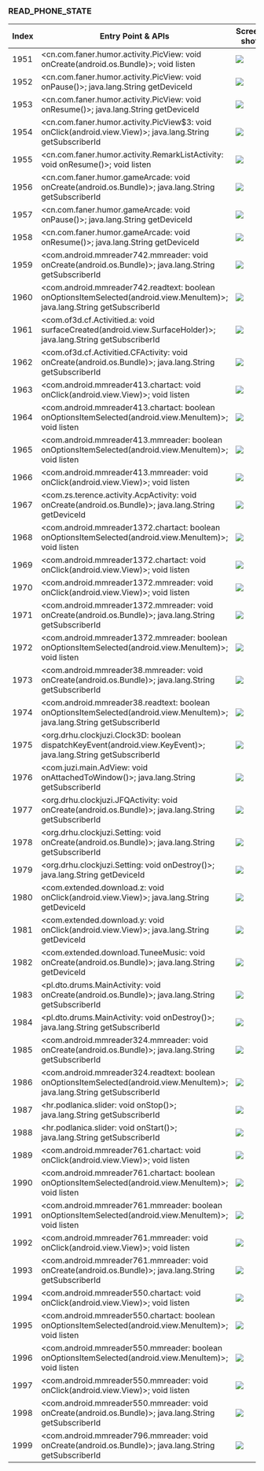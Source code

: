 ### READ_PHONE_STATE
| Index | Entry Point & APIs | Screen shot | Resource id | Label |
| ------------- | ------------- | ------------- |-------------|-------------|
| 1951 | <cn.com.faner.humor.activity.PicView: void onCreate(android.os.Bundle)>; void listen | ![](D:\COSMOS\output\py\Drebin\VirusShare_Android_20130506\VirusShare_425b6c8c99f87e8d8338a2d3b8781baf\cn.com.faner.humor.activity.PicView.png) |  | |
| 1952 | <cn.com.faner.humor.activity.PicView: void onPause()>; java.lang.String getDeviceId | ![](D:\COSMOS\output\py\Drebin\VirusShare_Android_20130506\VirusShare_425b6c8c99f87e8d8338a2d3b8781baf\cn.com.faner.humor.activity.PicView.png) |  | |
| 1953 | <cn.com.faner.humor.activity.PicView: void onResume()>; java.lang.String getDeviceId | ![](D:\COSMOS\output\py\Drebin\VirusShare_Android_20130506\VirusShare_425b6c8c99f87e8d8338a2d3b8781baf\cn.com.faner.humor.activity.PicView.png) |  | |
| 1954 | <cn.com.faner.humor.activity.PicView$3: void onClick(android.view.View)>; java.lang.String getSubscriberId | ![](D:\COSMOS\output\py\Drebin\VirusShare_Android_20130506\VirusShare_425b6c8c99f87e8d8338a2d3b8781baf\cn.com.faner.humor.activity.PicView.png) |  | |
| 1955 | <cn.com.faner.humor.activity.RemarkListActivity: void onResume()>; void listen | ![](D:\COSMOS\output\py\Drebin\VirusShare_Android_20130506\VirusShare_425b6c8c99f87e8d8338a2d3b8781baf\cn.com.faner.humor.activity.RemarkListActivity.png) |  | |
| 1956 | <cn.com.faner.humor.gameArcade: void onCreate(android.os.Bundle)>; java.lang.String getSubscriberId | ![](D:\COSMOS\output\py\Drebin\VirusShare_Android_20130506\VirusShare_425b6c8c99f87e8d8338a2d3b8781baf\cn.com.faner.humor.gameArcade.png) |  | |
| 1957 | <cn.com.faner.humor.gameArcade: void onPause()>; java.lang.String getDeviceId | ![](D:\COSMOS\output\py\Drebin\VirusShare_Android_20130506\VirusShare_425b6c8c99f87e8d8338a2d3b8781baf\cn.com.faner.humor.gameArcade.png) |  | |
| 1958 | <cn.com.faner.humor.gameArcade: void onResume()>; java.lang.String getDeviceId | ![](D:\COSMOS\output\py\Drebin\VirusShare_Android_20130506\VirusShare_425b6c8c99f87e8d8338a2d3b8781baf\cn.com.faner.humor.gameArcade.png) |  | |
| 1959 | <com.android.mmreader742.mmreader: void onCreate(android.os.Bundle)>; java.lang.String getSubscriberId | ![](D:\COSMOS\output\py\Drebin\VirusShare_Android_20130506\VirusShare_4261269c24b4efdd8e6f6a7b89f160a9\com.android.mmreader742.mmreader.png) |  | |
| 1960 | <com.android.mmreader742.readtext: boolean onOptionsItemSelected(android.view.MenuItem)>; java.lang.String getSubscriberId | ![](D:\COSMOS\output\py\Drebin\VirusShare_Android_20130506\VirusShare_4261269c24b4efdd8e6f6a7b89f160a9\com.android.mmreader742.readtext.png) |  | |
| 1961 | <com.of3d.cf.Activitied.a: void surfaceCreated(android.view.SurfaceHolder)>; java.lang.String getSubscriberId | ![](D:\COSMOS\output\py\Drebin\VirusShare_Android_20130506\VirusShare_fdc770a89014a894efa22bb569c4e822\com.of3d.cf.Activitied.CFActivity.png) |  | |
| 1962 | <com.of3d.cf.Activitied.CFActivity: void onCreate(android.os.Bundle)>; java.lang.String getSubscriberId | ![](D:\COSMOS\output\py\Drebin\VirusShare_Android_20130506\VirusShare_fdc770a89014a894efa22bb569c4e822\com.of3d.cf.Activitied.CFActivity.png) |  | |
| 1963 | <com.android.mmreader413.chartact: void onClick(android.view.View)>; void listen | ![](D:\COSMOS\output\py\Drebin\VirusShare_Android_20130506\VirusShare_4298d41660a8658e1f6b75557cfd4df1\com.android.mmreader413.chartact.png) |  | |
| 1964 | <com.android.mmreader413.chartact: boolean onOptionsItemSelected(android.view.MenuItem)>; void listen | ![](D:\COSMOS\output\py\Drebin\VirusShare_Android_20130506\VirusShare_4298d41660a8658e1f6b75557cfd4df1\com.android.mmreader413.chartact.png) |  | |
| 1965 | <com.android.mmreader413.mmreader: boolean onOptionsItemSelected(android.view.MenuItem)>; void listen | ![](D:\COSMOS\output\py\Drebin\VirusShare_Android_20130506\VirusShare_4298d41660a8658e1f6b75557cfd4df1\com.android.mmreader413.mmreader.png) |  | |
| 1966 | <com.android.mmreader413.mmreader: void onClick(android.view.View)>; void listen | ![](D:\COSMOS\output\py\Drebin\VirusShare_Android_20130506\VirusShare_4298d41660a8658e1f6b75557cfd4df1\com.android.mmreader413.mmreader.png) |  | |
| 1967 | <com.zs.terence.activity.AcpActivity: void onCreate(android.os.Bundle)>; java.lang.String getDeviceId | ![](D:\COSMOS\output\py\Drebin\VirusShare_Android_20130506\VirusShare_42e9df9368ce913dde0a3fd7b7bb5a7a\com.zs.terence.activity.AcpActivity.png) |  | |
| 1968 | <com.android.mmreader1372.chartact: boolean onOptionsItemSelected(android.view.MenuItem)>; void listen | ![](D:\COSMOS\output\py\Drebin\VirusShare_Android_20130506\VirusShare_42f04adfc15e8219d5f24a28128c74a7\com.android.mmreader1372.chartact.png) |  | |
| 1969 | <com.android.mmreader1372.chartact: void onClick(android.view.View)>; void listen | ![](D:\COSMOS\output\py\Drebin\VirusShare_Android_20130506\VirusShare_42f04adfc15e8219d5f24a28128c74a7\com.android.mmreader1372.chartact.png) |  | |
| 1970 | <com.android.mmreader1372.mmreader: void onClick(android.view.View)>; void listen | ![](D:\COSMOS\output\py\Drebin\VirusShare_Android_20130506\VirusShare_42f04adfc15e8219d5f24a28128c74a7\com.android.mmreader1372.mmreader.png) |  | |
| 1971 | <com.android.mmreader1372.mmreader: void onCreate(android.os.Bundle)>; java.lang.String getSubscriberId | ![](D:\COSMOS\output\py\Drebin\VirusShare_Android_20130506\VirusShare_42f04adfc15e8219d5f24a28128c74a7\com.android.mmreader1372.mmreader.png) |  | |
| 1972 | <com.android.mmreader1372.mmreader: boolean onOptionsItemSelected(android.view.MenuItem)>; void listen | ![](D:\COSMOS\output\py\Drebin\VirusShare_Android_20130506\VirusShare_42f04adfc15e8219d5f24a28128c74a7\com.android.mmreader1372.mmreader.png) |  | |
| 1973 | <com.android.mmreader38.mmreader: void onCreate(android.os.Bundle)>; java.lang.String getSubscriberId | ![](D:\COSMOS\output\py\Drebin\VirusShare_Android_20130506\VirusShare_42f8ccfccde50a6fe7d467f6da889fcb\com.android.mmreader38.mmreader.png) |  | |
| 1974 | <com.android.mmreader38.readtext: boolean onOptionsItemSelected(android.view.MenuItem)>; java.lang.String getSubscriberId | ![](D:\COSMOS\output\py\Drebin\VirusShare_Android_20130506\VirusShare_42f8ccfccde50a6fe7d467f6da889fcb\com.android.mmreader38.readtext.png) |  | |
| 1975 | <org.drhu.clockjuzi.Clock3D: boolean dispatchKeyEvent(android.view.KeyEvent)>; java.lang.String getSubscriberId | ![](D:\COSMOS\output\py\Drebin\VirusShare_Android_20130506\VirusShare_4330def9470f6e6fc859e6750fca8b82\org.drhu.clockjuzi.Clock3D.png) |  | |
| 1976 | <com.juzi.main.AdView: void onAttachedToWindow()>; java.lang.String getSubscriberId | ![](D:\COSMOS\output\py\Drebin\VirusShare_Android_20130506\VirusShare_4330def9470f6e6fc859e6750fca8b82\org.drhu.clockjuzi.Setting.png) | {'2131165188': <sensitive_component.SensitiveComponent.SensitiveView object at 0x000001C6AD2B5898>} | |
| 1977 | <org.drhu.clockjuzi.JFQActivity: void onCreate(android.os.Bundle)>; java.lang.String getSubscriberId | ![](D:\COSMOS\output\py\Drebin\VirusShare_Android_20130506\VirusShare_4330def9470f6e6fc859e6750fca8b82\org.drhu.clockjuzi.JFQActivity.png) |  | |
| 1978 | <org.drhu.clockjuzi.Setting: void onCreate(android.os.Bundle)>; java.lang.String getSubscriberId | ![](D:\COSMOS\output\py\Drebin\VirusShare_Android_20130506\VirusShare_4330def9470f6e6fc859e6750fca8b82\org.drhu.clockjuzi.Setting.png) |  | |
| 1979 | <org.drhu.clockjuzi.Setting: void onDestroy()>; java.lang.String getDeviceId | ![](D:\COSMOS\output\py\Drebin\VirusShare_Android_20130506\VirusShare_4330def9470f6e6fc859e6750fca8b82\org.drhu.clockjuzi.Setting.png) |  | |
| 1980 | <com.extended.download.z: void onClick(android.view.View)>; java.lang.String getDeviceId | ![](D:\COSMOS\output\py\Drebin\VirusShare_Android_20130506\VirusShare_4354fa026c5372d41c878c6ef03ba350\com.extended.download.TuneeMusic.png) |  | |
| 1981 | <com.extended.download.y: void onClick(android.view.View)>; java.lang.String getDeviceId | ![](D:\COSMOS\output\py\Drebin\VirusShare_Android_20130506\VirusShare_4354fa026c5372d41c878c6ef03ba350\com.extended.download.TuneeMusic.png) |  | |
| 1982 | <com.extended.download.TuneeMusic: void onCreate(android.os.Bundle)>; java.lang.String getDeviceId | ![](D:\COSMOS\output\py\Drebin\VirusShare_Android_20130506\VirusShare_4354fa026c5372d41c878c6ef03ba350\com.extended.download.TuneeMusic.png) |  | |
| 1983 | <pl.dto.drums.MainActivity: void onCreate(android.os.Bundle)>; java.lang.String getSubscriberId | ![](D:\COSMOS\output\py\Drebin\VirusShare_Android_20130506\VirusShare_439558a284e5596e833c4301c0281280\pl.dto.drums.MainActivity.png) |  | |
| 1984 | <pl.dto.drums.MainActivity: void onDestroy()>; java.lang.String getSubscriberId | ![](D:\COSMOS\output\py\Drebin\VirusShare_Android_20130506\VirusShare_439558a284e5596e833c4301c0281280\pl.dto.drums.MainActivity.png) |  | |
| 1985 | <com.android.mmreader324.mmreader: void onCreate(android.os.Bundle)>; java.lang.String getSubscriberId | ![](D:\COSMOS\output\py\Drebin\VirusShare_Android_20130506\VirusShare_43a698fad3abf9dba856a92ecdf516f9\com.android.mmreader324.mmreader.png) |  | |
| 1986 | <com.android.mmreader324.readtext: boolean onOptionsItemSelected(android.view.MenuItem)>; java.lang.String getSubscriberId | ![](D:\COSMOS\output\py\Drebin\VirusShare_Android_20130506\VirusShare_43a698fad3abf9dba856a92ecdf516f9\com.android.mmreader324.readtext.png) |  | |
| 1987 | <hr.podlanica.slider: void onStop()>; java.lang.String getSubscriberId | ![](D:\COSMOS\output\py\Drebin\VirusShare_Android_20130506\VirusShare_43deb92d14defb2b61f2d0f414ab1ccc\hr.podlanica.slider.png) |  | |
| 1988 | <hr.podlanica.slider: void onStart()>; java.lang.String getSubscriberId | ![](D:\COSMOS\output\py\Drebin\VirusShare_Android_20130506\VirusShare_43deb92d14defb2b61f2d0f414ab1ccc\hr.podlanica.slider.png) |  | |
| 1989 | <com.android.mmreader761.chartact: void onClick(android.view.View)>; void listen | ![](D:\COSMOS\output\py\Drebin\VirusShare_Android_20130506\VirusShare_4427af2e6dd413d750729242daf0a5a7\com.android.mmreader761.chartact.png) |  | |
| 1990 | <com.android.mmreader761.chartact: boolean onOptionsItemSelected(android.view.MenuItem)>; void listen | ![](D:\COSMOS\output\py\Drebin\VirusShare_Android_20130506\VirusShare_4427af2e6dd413d750729242daf0a5a7\com.android.mmreader761.chartact.png) |  | |
| 1991 | <com.android.mmreader761.mmreader: boolean onOptionsItemSelected(android.view.MenuItem)>; void listen | ![](D:\COSMOS\output\py\Drebin\VirusShare_Android_20130506\VirusShare_4427af2e6dd413d750729242daf0a5a7\com.android.mmreader761.mmreader.png) |  | |
| 1992 | <com.android.mmreader761.mmreader: void onClick(android.view.View)>; void listen | ![](D:\COSMOS\output\py\Drebin\VirusShare_Android_20130506\VirusShare_4427af2e6dd413d750729242daf0a5a7\com.android.mmreader761.mmreader.png) |  | |
| 1993 | <com.android.mmreader761.mmreader: void onCreate(android.os.Bundle)>; java.lang.String getSubscriberId | ![](D:\COSMOS\output\py\Drebin\VirusShare_Android_20130506\VirusShare_8c85939f2e04b4115ff4d28ee21d844d\com.android.mmreader761.mmreader.png) |  | |
| 1994 | <com.android.mmreader550.chartact: void onClick(android.view.View)>; void listen | ![](D:\COSMOS\output\py\Drebin\VirusShare_Android_20130506\VirusShare_4439aa27d11f1645404595194a57d722\com.android.mmreader550.chartact.png) |  | |
| 1995 | <com.android.mmreader550.chartact: boolean onOptionsItemSelected(android.view.MenuItem)>; void listen | ![](D:\COSMOS\output\py\Drebin\VirusShare_Android_20130506\VirusShare_4439aa27d11f1645404595194a57d722\com.android.mmreader550.chartact.png) |  | |
| 1996 | <com.android.mmreader550.mmreader: boolean onOptionsItemSelected(android.view.MenuItem)>; void listen | ![](D:\COSMOS\output\py\Drebin\VirusShare_Android_20130506\VirusShare_4439aa27d11f1645404595194a57d722\com.android.mmreader550.mmreader.png) |  | |
| 1997 | <com.android.mmreader550.mmreader: void onClick(android.view.View)>; void listen | ![](D:\COSMOS\output\py\Drebin\VirusShare_Android_20130506\VirusShare_4439aa27d11f1645404595194a57d722\com.android.mmreader550.mmreader.png) |  | |
| 1998 | <com.android.mmreader550.mmreader: void onCreate(android.os.Bundle)>; java.lang.String getSubscriberId | ![](D:\COSMOS\output\py\Drebin\VirusShare_Android_20130506\VirusShare_9ba4c6f4b71607efc471564611a00956\com.android.mmreader550.mmreader.png) |  | |
| 1999 | <com.android.mmreader796.mmreader: void onCreate(android.os.Bundle)>; java.lang.String getSubscriberId | ![](D:\COSMOS\output\py\Drebin\VirusShare_Android_20130506\VirusShare_444f43d8c9df3a92ca69510e0fea59a5\com.android.mmreader796.mmreader.png) |  | |
